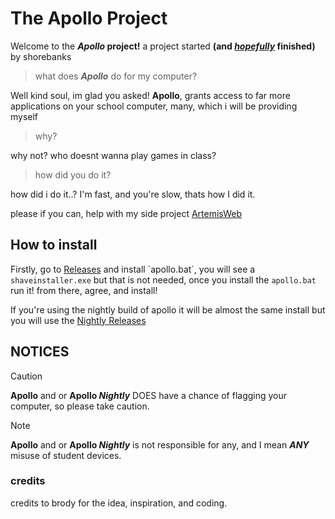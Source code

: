 # The Apollo Project
Welcome to the **_Apollo_ project!** a project started **(and <ins>_hopefully_</ins> finished)** by shorebanks
> what does **_Apollo_** do for my computer?

Well kind soul, im glad you asked!
**Apollo**, grants access to far more applications on your school computer,
many, which i will be providing myself
> why?

why not? who doesnt wanna play games in class?
> how did you do it?

how did i do it..? I'm fast, and you're slow, thats how I did it.

please if you can, help with my side project [ArtemisWeb](https://github.com/s-hre/ArtemisWeb)

## How to install
Firstly, go to [Releases]([https://github.com/s-hre/Apollo-Project/releases/tag/v0.1](https://github.com/s-hre/Apollo/releases)) and install `apollo.bat`, you will see a `shaveinstaller.exe` but that is not needed,
once you install the `apollo.bat` run it! from there, agree, and install!

If you're using the nightly build of apollo it will be almost the same install but you will use the [Nightly Releases](https://github.com/s-hre/Apollo/releases/tag/v0.2.3)

## NOTICES
> [!CAUTION]
> **Apollo** and or **Apollo _Nightly_** DOES have a chance of flagging your computer, so please take caution.

> [!NOTE]
> **Apollo** and or **Apollo _Nightly_** is not responsible for any, and I mean **_ANY_** misuse of student devices.

### credits
credits to brody for the idea, inspiration, and coding.

